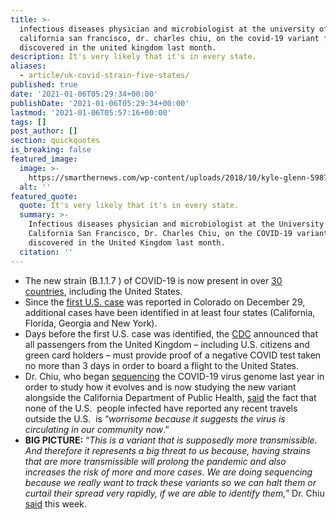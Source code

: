 ```yaml
---
title: >-
  infectious diseases physician and microbiologist at the university of
  california san francisco, dr. charles chiu, on the covid-19 variant first
  discovered in the united kingdom last month.
description: It's very likely that it's in every state.
aliases:
  - article/uk-covid-strain-five-states/
published: true
date: '2021-01-06T05:29:34+00:00'
publishDate: '2021-01-06T05:29:34+00:00'
lastmod: '2021-01-06T05:57:16+00:00'
tags: []
post_author: []
section: quickquotes
is_breaking: false
featured_image:
  image: >-
    https://smarthernews.com/wp-content/uploads/2018/10/kyle-glenn-598701-unsplash-min-scaled.jpg
  alt: ''
featured_quote:
  quote: It's very likely that it's in every state.
  summary: >-
    Infectious diseases physician and microbiologist at the University of
    California San Francisco, Dr. Charles Chiu, on the COVID-19 variant first
    discovered in the United Kingdom last month.
  citation: ''
---
```

*   The new strain (B.1.1.7 ) of COVID-19 is now present in over [30 countries](\"https://www.usatoday.com/story/news/health/2021/01/02/new-covid-strain-b-117-explained/4112125001/\"), including the United States.
*   Since the [first U.S. case](\"https://www.colorado.gov/governor/news/3856-gov-polis-and-state-public-health-officials-announce-first-case-covid-variant-covid-19\") was reported in Colorado on December 29, additional cases have been identified in at least four states (California, Florida, Georgia and New York).
*   Days before the first U.S. case was identified, the [CDC](\"https://www.cdc.gov/coronavirus/2019-ncov/travelers/testing-UK-air-travelers.html\") announced that all passengers from the United Kingdom – including U.S. citizens and green card holders – must provide proof of a negative COVID test taken no more than 3 days in order to board a flight to the United States.
*   Dr. Chiu, who began [sequencing](\"https://www.sfchronicle.com/health/article/The-man-behind-the-sequencing-of-coronavirus-15148437.php\") the COVID-19 virus genome last year in order to study how it evolves and is now studying the new variant alongside the California Department of Public Health, [said](\"https://news.yahoo.com/contagious-uk-coronavirus-variant-probably-160440760.html\") the fact that none of the U.S.  people infected have reported any recent travels outside the U.S.  is “_worrisome because it suggests the virus is circulating in our community now_.”
*   **BIG PICTURE:** “_This is a variant that is supposedly more transmissible. And therefore it represents a big threat to us because, having strains that are more transmissible will prolong the pandemic and also increases the risk of more and more cases. We are doing sequencing because we really want to track these variants so we can halt them or curtail their spread very rapidly, if we are able to identify them,”_ Dr. Chiu [said](\"https://www.kron4.com/news/bay-area/why-covid-mutations-matter-in-containing-the-virus/\") this week.